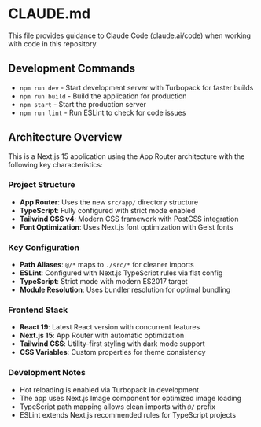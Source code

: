 # CLAUDE.md

This file provides guidance to Claude Code (claude.ai/code) when working with code in this repository.

## Development Commands

- `npm run dev` - Start development server with Turbopack for faster builds
- `npm run build` - Build the application for production
- `npm start` - Start the production server
- `npm run lint` - Run ESLint to check for code issues

## Architecture Overview

This is a Next.js 15 application using the App Router architecture with the following key characteristics:

### Project Structure
- **App Router**: Uses the new `src/app/` directory structure
- **TypeScript**: Fully configured with strict mode enabled
- **Tailwind CSS v4**: Modern CSS framework with PostCSS integration
- **Font Optimization**: Uses Next.js font optimization with Geist fonts

### Key Configuration
- **Path Aliases**: `@/*` maps to `./src/*` for cleaner imports
- **ESLint**: Configured with Next.js TypeScript rules via flat config
- **TypeScript**: Strict mode with modern ES2017 target
- **Module Resolution**: Uses bundler resolution for optimal bundling

### Frontend Stack
- **React 19**: Latest React version with concurrent features
- **Next.js 15**: App Router with automatic optimization
- **Tailwind CSS**: Utility-first styling with dark mode support
- **CSS Variables**: Custom properties for theme consistency

### Development Notes
- Hot reloading is enabled via Turbopack in development
- The app uses Next.js Image component for optimized image loading
- TypeScript path mapping allows clean imports with `@/` prefix
- ESLint extends Next.js recommended rules for TypeScript projects